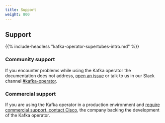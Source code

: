 ```yaml
---
title: Support
weight: 800
---
```


## Support

{{% include-headless "kafka-operator-supertubes-intro.md" %}}

### Community support

If you encounter problems while using the Kafka operator the documentation does not address, [open an issue](https://github.com/banzaicloud/kafka-operator/issues) or talk to us in our Slack channel [#kafka-operator](https://pages.banzaicloud.com/invite-slack).

### Commercial support

If you are using the Kafka operator in a production environment and [require commercial support, contact Cisco](mailto:cnan-feedback@cisco.com), the company backing the development of the Kafka operator.
